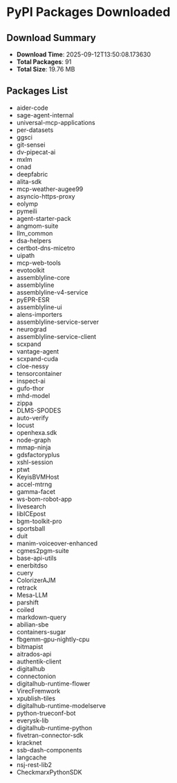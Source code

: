 # PyPI Packages Downloaded

## Download Summary
- **Download Time**: 2025-09-12T13:50:08.173630
- **Total Packages**: 91
- **Total Size**: 19.76 MB

## Packages List
- aider-code
- sage-agent-internal
- universal-mcp-applications
- per-datasets
- ggsci
- git-sensei
- dv-pipecat-ai
- mxlm
- onad
- deepfabric
- alita-sdk
- mcp-weather-augee99
- asyncio-https-proxy
- eolymp
- pymeili
- agent-starter-pack
- angmom-suite
- llm_common
- dsa-helpers
- certbot-dns-micetro
- uipath
- mcp-web-tools
- evotoolkit
- assemblyline-core
- assemblyline
- assemblyline-v4-service
- pyEPR-ESR
- assemblyline-ui
- alens-importers
- assemblyline-service-server
- neurograd
- assemblyline-service-client
- scxpand
- vantage-agent
- scxpand-cuda
- cloe-nessy
- tensorcontainer
- inspect-ai
- gufo-thor
- mhd-model
- zippa
- DLMS-SPODES
- auto-verify
- locust
- openhexa.sdk
- node-graph
- mmap-ninja
- gdsfactoryplus
- xshl-session
- ptwt
- KeyisBVMHost
- accel-mtrng
- gamma-facet
- ws-bom-robot-app
- livesearch
- libICEpost
- bgm-toolkit-pro
- sportsball
- duit
- manim-voiceover-enhanced
- cgmes2pgm-suite
- base-api-utils
- enerbitdso
- cuery
- ColorizerAJM
- retrack
- Mesa-LLM
- parshift
- coiled
- markdown-query
- abilian-sbe
- containers-sugar
- fbgemm-gpu-nightly-cpu
- bitmapist
- aitrados-api
- authentik-client
- digitalhub
- connectonion
- digitalhub-runtime-flower
- VirecFremwork
- xpublish-tiles
- digitalhub-runtime-modelserve
- python-trueconf-bot
- everysk-lib
- digitalhub-runtime-python
- fivetran-connector-sdk
- kracknet
- ssb-dash-components
- langcache
- nsj-rest-lib2
- CheckmarxPythonSDK
